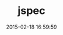 ---
layout: post
title:  "jspec"
repo:   "visionmedia/jspec"
date:   2015-02-18 16:59:59
gemurl: http://visionmedia.github.com/jspec
---